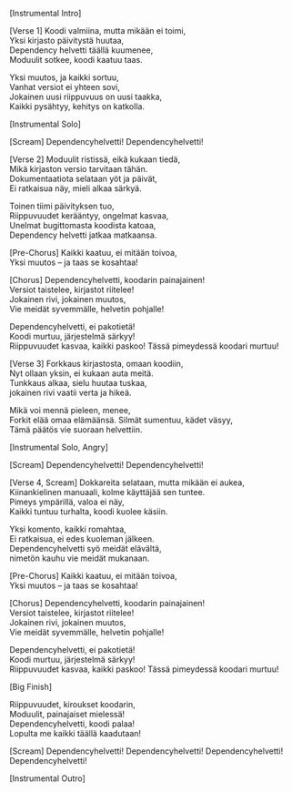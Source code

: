 [Instrumental Intro]

[Verse 1]
Koodi valmiina, mutta mikään ei toimi,  
Yksi kirjasto päivitystä huutaa,  
Dependency helvetti täällä kuumenee,  
Moduulit sotkee, koodi kaatuu taas.

Yksi muutos, ja kaikki sortuu,  
Vanhat versiot ei yhteen sovi,  
Jokainen uusi riippuvuus on uusi taakka,  
Kaikki pysähtyy, kehitys on katkolla.

[Instrumental Solo]

[Scream]
Dependencyhelvetti! Dependencyhelvetti!

[Verse 2]
Moduulit ristissä, eikä kukaan tiedä,  
Mikä kirjaston versio tarvitaan tähän.  
Dokumentaatiota selataan yöt ja päivät,  
Ei ratkaisua näy, mieli alkaa särkyä.

Toinen tiimi päivityksen tuo,  
Riippuvuudet kerääntyy, ongelmat kasvaa,  
Unelmat bugittomasta koodista katoaa,  
Dependency helvetti jatkaa matkaansa.

[Pre-Chorus]
Kaikki kaatuu, ei mitään toivoa,  
Yksi muutos – ja taas se kosahtaa!

[Chorus]
Dependencyhelvetti, koodarin painajainen!  
Versiot taistelee, kirjastot riitelee!  
Jokainen rivi, jokainen muutos,  
Vie meidät syvemmälle, helvetin pohjalle!

Dependencyhelvetti, ei pakotietä!  
Koodi murtuu, järjestelmä särkyy!  
Riippuvuudet kasvaa, kaikki paskoo!
Tässä pimeydessä koodari murtuu!

[Verse 3]
Forkkaus kirjastosta, omaan koodiin,  
Nyt ollaan yksin, ei kukaan auta meitä.  
Tunkkaus alkaa, sielu huutaa tuskaa,  
jokainen rivi vaatii verta ja hikeä.

Mikä voi mennä pieleen, menee,  
Forkit elää omaa elämäänsä.
Silmät sumentuu, kädet väsyy,  
Tämä päätös vie suoraan helvettiin.

[Instrumental Solo, Angry]

[Scream]
Dependencyhelvetti! Dependencyhelvetti!

[Verse 4, Scream]
Dokkareita selataan, mutta mikään ei aukea,  
Kiinankielinen manuaali, kolme käyttäjää sen tuntee.  
Pimeys ympärillä, valoa ei näy,  
Kaikki tuntuu turhalta, koodi kuolee käsiin.

Yksi komento, kaikki romahtaa,  
Ei ratkaisua, ei edes kuoleman jälkeen.  
Dependencyhelvetti syö meidät elävältä,  
nimetön kauhu vie meidät mukanaan.

[Pre-Chorus]
Kaikki kaatuu, ei mitään toivoa,  
Yksi muutos – ja taas se kosahtaa!

[Chorus]
Dependencyhelvetti, koodarin painajainen!  
Versiot taistelee, kirjastot riitelee!  
Jokainen rivi, jokainen muutos,  
Vie meidät syvemmälle, helvetin pohjalle!

Dependencyhelvetti, ei pakotietä!  
Koodi murtuu, järjestelmä särkyy!  
Riippuvuudet kasvaa, kaikki paskoo!
Tässä pimeydessä koodari murtuu!

[Big Finish]

Riippuvuudet, kiroukset koodarin,  
Moduulit, painajaiset mielessä!  
Dependencyhelvetti, koodi palaa!  
Lopulta me kaikki täällä kaadutaan!

[Scream]
Dependencyhelvetti! Dependencyhelvetti! Dependencyhelvetti! Dependencyhelvetti!

[Instrumental Outro]
